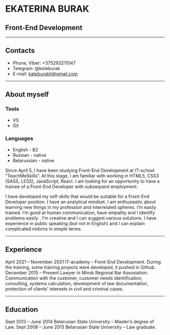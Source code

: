 # EKATERINA BURAK

## Front-End Development

---

## Contacts

- Phone, Viber: +375293211047
- Telegram: @koteburak
- E-mail: kateburakit@gmail.com

---

## About myself

### Tools

- VS
- Git

### Languages

- English - В2
- Russian - native
- Belarussian - native

Since April 5, I have been studying Front-End Development at IT-school “TeachMeSkills”. At this stage, I am familiar with working in HTML5, CSS3 (SASS, LESS), JavaScript, React. I am looking for an opportunity to have a trainee of a Front-End Developer with subsequent employment.

I have developed my soft skills that would be suitable for a Front-End Developer position. I have an analytical mindset. I am enthusiastic about learning new things in my profession and interrelated spheres. I’m easily trained. I’m good at human communication, have empathy and I identify problems easily . I'm creative and I can suggest various solutions. I have experience in public speaking (but not in English) and I can explain complicated notions in simple terms.

---

## Experience

April 2021 – November 2021 IT-academy – Front-End Development.
During the training, some training projects were developed, it pushed in Github.
December 2015 – Present Lawyer in Minsk Regional Bar Assosiation.
Communication with the customer, customer needs identification, consulting, systems calculation, development of law documentation, protection of clients' interests in civil and criminal cases.

---

## Education

Sept 2013 – June 2014 Belarusian State University – Master’s degree of Law.
Sept 2008 – June 2013 Belarusian State University – Law graduate.

